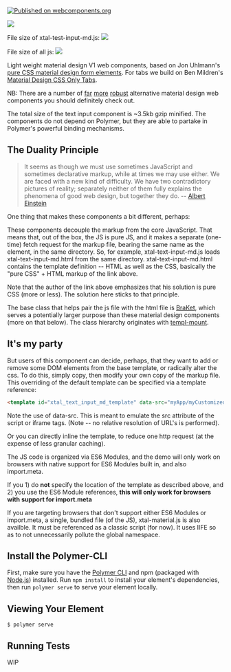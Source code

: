 [![Published on webcomponents.org](https://img.shields.io/badge/webcomponents.org-published-blue.svg)](https://www.webcomponents.org/element/bahrus/xtal-material)

<a href="https://nodei.co/npm/xtal-material/"><img src="https://nodei.co/npm/xtal-material.png"></a>

File size of xtal-test-input-md.js:  <img src="http://img.badgesize.io/https://cdn.jsdelivr.net/npm/xtal-material@0.0.36/dist/xtal-text-input-md.iife.min.js?compression=gzip">

File size of all js: <img src="http://img.badgesize.io/https://cdn.jsdelivr.net/npm/xtal-material@0.0.36/dist/xtal-material.min.js?compression=gzip">

Light weight material design V1 web components, based on Jon Uhlmann's [pure CSS material design form elements](https://codepen.io/jonnitto/pen/OVmvPB).  For tabs we build on Ben Mildren's [Material Design CSS Only Tabs](https://codepen.io/mildrenben/pen/bdGdOb).

NB:  There are a number of [far](https://github.com/material-components/material-components-web-components) [more](https://vaadin.com/components/browse) [robust](https://www.webcomponents.org/collection/PolymerElements/paper-elements) alternative material design web components you should definitely check out.

The total size of the text input component is ~3.5kb gzip minified.  The components do not depend on Polymer, but they are able to partake in Polymer's powerful binding mechanisms.

## The Duality Principle

>It seems as though we must use sometimes JavaScript and sometimes declarative markup, while at times we may use either. We are faced with a new kind of difficulty. We have two contradictory pictures of reality; separately neither of them fully explains the phenomena of good web design, but together they do. -- [Albert Einstein](https://en.wikipedia.org/wiki/Wave%E2%80%93particle_duality)

One thing that makes these components a bit different, perhaps:

These components decouple the markup from the core JavaScript.  That means that, out of the box, the JS is pure JS, and it makes a separate (one-time) fetch request for the markup file, bearing the same name as the element, in the same directory.  So, for example, xtal-text-input-md.js loads xtal-text-input-md.html from the same directory.  xtal-text-input-md.html contains the template definition -- HTML as well as the CSS, basically the "pure CSS" + HTML markup of the link above.


Note that the author of the link above emphasizes that his solution is pure CSS (more or less).  The solution here sticks to that principle.

The base class that helps pair the js file with the html file is [BraKet](https://www.npmjs.com/package/bra-ket), which serves a potentially larger purpose than these material design components (more on that below). The class hierarchy originates with [templ-mount](https://www.npmjs.com/package/templ-mount).

## It's my party

But users of this component can decide, perhaps, that they want to add or remove some DOM elements from the base template, or radically alter the css.  To do this, simply copy, then modify your own copy of the markup file.  This overriding of the default template can be specified via a template reference:

```html
<template id="xtal_text_input_md_template" data-src="myApp/myCustomizedVersion/my-neon-lipstick-text-box.html"></template>
```

Note the use of data-src.  This is meant to emulate the src attribute of the script or iframe tags.  (Note -- no relative resolution of URL's is performed).

Or you can directly inline the template, to reduce one http request (at the expense of less granular caching).

The JS code is organized via ES6 Modules, and the demo will only work on browsers with native support for ES6 Modules built in, and also import.meta.

If you 1) do **not** specify the location of the template as described above, and 2) you use the ES6 Module references,  **this will only work for browsers with support for import.meta**

If you are targeting browsers that don't support either ES6 Modules or import.meta,  a single, bundled file (of the JS), xtal-material.js is also availble. It must be referenced as a classic script (for now).  It uses IIFE so as to not unnecessarily pollute the global namespace.

<!--
```
<custom-element-demo>
  <template>
    <div style="height:600px">
        <litter-g></litter-g>
        <template id="radio-group">
          <xtal-radio-group-md name="pronoun">
            <div data-lit disabled data-input='["He", "She", "They", "Ze", "A pronoun not listed", "No pronoun preference"]'
              target>
              <script nomodule>
                html`
                      <div class="form-radio form-radio-inline">
                        <div class="form-radio-legend">Prefered Pronoun</div>
                          ${input.map(item => html`
                              <label class="form-radio-label">
                                <input name=pronoun class="form-radio-field" type="radio" required value="${item}" />
                                <i class="form-radio-button"></i>
                                <span>${item}</span>
                              </label>
                          `)}
                    `
              </script>
            </div>
          </xtal-radio-group-md>
        </template>
    
        <template id="radio-tabs">
          <xtal-radio-tabs-md name="pronoun">
            <div disabled data-lit data-input='["He", "She", "They", "Ze"]'>
              <script nomodule>
                html`
                  <div class="tab-wrap">
                      ${input.map((item, idx) => html`
                      <input type="radio" name="tabs" id="tab${idx}">
                        <div class="tab-label-content" id="tab${idx}-content">
                            <label for="tab${idx}">${item}</label>
                            
                          </div>
                      `)}
                      <div class="slide"></div>
                        </div>
                    `
              </script>
    
            </div>
          </xtal-radio-tabs-md>
    
    
        </template>
    
        <template id="text-demos">
          <xtal-text-input-md placeholder="Please fill in your full name">
            <span slot="label">Name</span>
          </xtal-text-input-md>
    
    
          <xtal-email-input-md>
            <span slot="label">Email</span>
            <span slot="hint">We will never spam you</span>
          </xtal-email-input-md>
          <div>Which type of music do you like?</div>
          <xtal-checkbox-input-md checked="{{likes_rap}}">
            <span slot="label">Rap</span>
          </xtal-checkbox-input-md>
          <xtal-checkbox-input-md checked="{{likes_pop}}">
            <span slot="label">Pop</span>
          </xtal-checkbox-input-md>
          <xtal-checkbox-input-md checked="{{likes_rock}}">
            <span slot="label">Rock</span>
          </xtal-checkbox-input-md>
          <xtal-checkbox-input-md checked="{{likes_metal}}">
            <span slot="label">Metal</span>
          </xtal-checkbox-input-md>
          <xtal-checkbox-input-md checked="{{likes_r_and_b}}">
            <span slot="label">R&amp;B</span>
          </xtal-checkbox-input-md>
          <xtal-text-area-md>
            <span slot="label">Your Message</span>
          </xtal-text-area-md>
        </template>
    
        <template id="select-demo">
          <xtal-select-md>
            <span slot="label">Select your favorite music genre</span>
            <div disabled data-lit data-input='["Rock", "Pop", "Rap", "Metal", "R&amp;B"]'>
             <script nomodule>
               html`
               <select class="form-element-field">
                  <option disabled selected value="" class="form-select-placeholder"></option>
                  ${input.map(item => html`
                    <option value="${item}">${item}</option>
                    `)}
                </select>
                
               `
             </script>
            </div>
            
          </xtal-select-md>
        </template>
        <xtal-side-nav>
          <style>
            a {
              padding: 8px 8px 8px 32px;
              text-decoration: none;
              font-size: 25px;
              color: #818181;
              display: block;
              transition: 0.3s;
            }
    
            a:hover {
              color: #f1f1f1;
            }
          </style>
          <span slot="title">xtal-material Catalog</span>
          <a href="#radio-group" data-template="radio-group">Radio Group</a>
          <a href="#radio-tabs" data-template="radio-tabs">Tabs</a>
          <a href="#text-demos" data-template="text-demos">Text Demos</a>
          <a href="#select-demo" data-template="select-demo">Select Demo</a>
        </xtal-side-nav>
        <p-d on="click" if="a" to="{from:target.dataset.template"></p-d>
        <b-c-c noshadow copy></b-c-c>
    
    
        <script nomodule src="https://unpkg.com/@webcomponents/webcomponentsjs/webcomponents-bundle.js"></script>
        <link id="xtal_material" rel="preload" as="script" href="https://unpkg.com/xtal-material@0.0.30/xtal-material.js">
        <script type="module" src="https://unpkg.com/xtal-material@0.0.31/xtal-material.js"></script>
        <script type="module" src="https://unpkg.com/carbon-copy@0.1.43/carbon-copy.js"></script>
        <script type="module" src="https://unpkg.com/p-d.p-u@0.0.69/p-d.p-u.js"></script>
        <script type="module" src="https://unpkg.com/litter-g@0.0.12/litter-g.js?module"></script>
      </div>
  </template>
</custom-element-demo>
```
-->

## Install the Polymer-CLI

First, make sure you have the [Polymer CLI](https://www.npmjs.com/package/polymer-cli) and npm (packaged with [Node.js](https://nodejs.org)) installed. Run `npm install` to install your element's dependencies, then run `polymer serve` to serve your element locally.

## Viewing Your Element

```
$ polymer serve
```

## Running Tests

WIP
